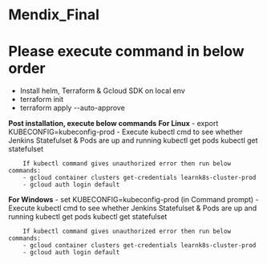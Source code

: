 # Mendix_Final
# Please execute command in below order
 - Install helm, Terraform & Gcloud SDK on local env
 - terraform init
 - terraform apply --auto-approve
 
 **Post installation, execute below commands**
    **For Linux**
        - export KUBECONFIG=kubeconfig-prod
        - Execute kubectl cmd to see whether Jenkins Statefulset & Pods are up and running 
          kubectl get pods
          kubectl get statefulset
          
        If kubectl command gives unauthorized error then run below commands:
        - gcloud container clusters get-credentials learnk8s-cluster-prod
        - gcloud auth login default

   **For Windows**
        - set KUBECONFIG=kubeconfig-prod (in Command prompt)
        - Execute kubectl cmd to see whether Jenkins Statefulset & Pods are up and running 
          kubectl get pods
          kubectl get statefulset
          
        
        If kubectl command gives unauthorized error then run below commands:
        - gcloud container clusters get-credentials learnk8s-cluster-prod
        - gcloud auth login default
